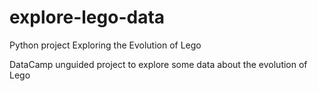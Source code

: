 # explore-lego-data
Python project Exploring the Evolution of Lego


DataCamp unguided project to explore some data about the evolution of Lego
